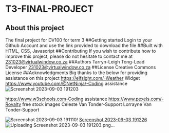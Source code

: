 # T3-FINAL-PROJECT
## About this project
The final project for DV100 for term 3
##Getting started
Login to your Github Account and use the link provided to download the file
##Built with
HTML, CSS, Javascript
##Contributing
If you wish to contribute how to improve this project, please do not hesitate to contact me at 231023@virtualwindow.co.za
##Authors
Tarryn-Leigh Tong-Lead Developer 231023@virtualwindow.co.za
##License
Creative Commons License
##Acknowledgments
Big thanks to the below for providing assistance on this project
https://elfsight.com/-Weather Widget
https://www.youtube.com/@NetNinja/-Coding assistance![Screenshot 2023-09-03 191203](https://github.com/TazzLeigh/T3-FINAL-PROJECT/assets/125860291/a909629d-eccf-4790-b9d2-d66f1f3dda8d)

https://www.w3schools.com-Coding assistance
https://www.pexels.com/-Royalty free stock images
Celeste Van Tonder-Support
Lorrayne Van Tonder-Support



![Screenshot 2023-09-03 191110](https://github.com/TazzLeigh/T3-FINAL-PROJECT/assets/125860291/12a9707f-f337-42a9-9937-c75d8294a868)!
[Screenshot 2023-09-03 191226](https://github.com/TazzLeigh/T3-FINAL-PROJECT/assets/125860291/59b8874f-5bfd-4fbe-903c-c6f51d59df34)
![Uploading Screenshot 2023-09-03 191203.png…]()

